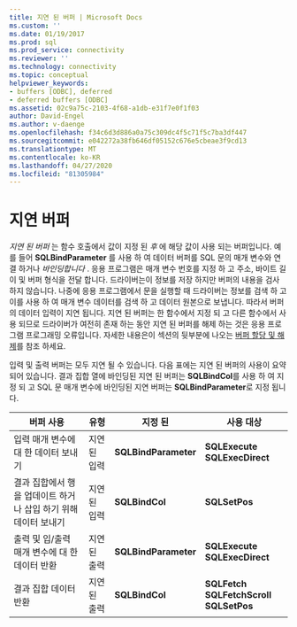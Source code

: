 ```yaml
---
title: 지연 된 버퍼 | Microsoft Docs
ms.custom: ''
ms.date: 01/19/2017
ms.prod: sql
ms.prod_service: connectivity
ms.reviewer: ''
ms.technology: connectivity
ms.topic: conceptual
helpviewer_keywords:
- buffers [ODBC], deferred
- deferred buffers [ODBC]
ms.assetid: 02c9a75c-2103-4f68-a1db-e31f7e0f1f03
author: David-Engel
ms.author: v-daenge
ms.openlocfilehash: f34c6d3d886a0a75c309dc4f5c71f5c7ba3df447
ms.sourcegitcommit: e042272a38fb646df05152c676e5cbeae3f9cd13
ms.translationtype: MT
ms.contentlocale: ko-KR
ms.lasthandoff: 04/27/2020
ms.locfileid: "81305984"
---
```

# <a name="deferred-buffers"></a>지연 버퍼
*지연 된 버퍼* 는 함수 호출에서 값이 지정 된 *후* 에 해당 값이 사용 되는 버퍼입니다. 예를 들어 **SQLBindParameter** 를 사용 하 여 데이터 버퍼를 SQL 문의 매개 변수와 연결 하거나 *바인딩합니다* . 응용 프로그램은 매개 변수 번호를 지정 하 고 주소, 바이트 길이 및 버퍼 형식을 전달 합니다. 드라이버는이 정보를 저장 하지만 버퍼의 내용을 검사 하지 않습니다. 나중에 응용 프로그램에서 문을 실행할 때 드라이버는 정보를 검색 하 고이를 사용 하 여 매개 변수 데이터를 검색 하 고 데이터 원본으로 보냅니다. 따라서 버퍼의 데이터 입력이 지연 됩니다. 지연 된 버퍼는 한 함수에서 지정 되 고 다른 함수에서 사용 되므로 드라이버가 여전히 존재 하는 동안 지연 된 버퍼를 해제 하는 것은 응용 프로그램 프로그래밍 오류입니다. 자세한 내용은이 섹션의 뒷부분에 나오는 [버퍼 할당 및 해제](../../../odbc/reference/develop-app/allocating-and-freeing-buffers.md)를 참조 하세요.  
  
 입력 및 출력 버퍼는 모두 지연 될 수 있습니다. 다음 표에는 지연 된 버퍼의 사용이 요약 되어 있습니다. 결과 집합 열에 바인딩된 지연 된 버퍼는 **SQLBindCol**를 사용 하 여 지정 되 고 SQL 문 매개 변수에 바인딩된 지연 버퍼는 **SQLBindParameter**로 지정 됩니다.  
  
|버퍼 사용|유형|지정 된|사용 대상|  
|----------------|----------|--------------------|-------------|  
|입력 매개 변수에 대 한 데이터 보내기|지연 된 입력|**SQLBindParameter**|**SQLExecute**<br /> **SQLExecDirect**|  
|결과 집합에서 행을 업데이트 하거나 삽입 하기 위해 데이터 보내기|지연 된 입력|**SQLBindCol**|**SQLSetPos**|  
|출력 및 입/출력 매개 변수에 대 한 데이터 반환|지연 된 출력|**SQLBindParameter**|**SQLExecute**<br /> **SQLExecDirect**|  
|결과 집합 데이터 반환|지연 된 출력|**SQLBindCol**|**SQLFetch**<br /> **SQLFetchScroll SQLSetPos**|
